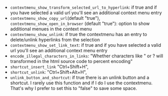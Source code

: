 - `contextmenu_show_transform_selected_url_to_hyperlink`: if true and if you have selected a valid 
url you'll see an additional context menu entry
- `contextmenu_show_copy_url`(default "true"), `contextmenu_show_open_in_browser` (default "true"): 
option to show additional menues in the context menu
- `contextmenu_show_unlink`: if true the contextmenu has an entry to delete/unlink hyperlinks from 
the selection
- `contextmenu_show_set_link_text`: if true and if you have selected a valid url you'll see an 
additional context menu entry
- `encode_illegal_characters_in_links`: "Whether characters like \" or ? will transformed in the
html source code to percent encoding"
- `shortcut_insert_link` "Ctrl+Shift+H",
- `shortcut_unlink`: "Ctrl+Shift+Alt+H",
- `unlink_button_and_shortcut`: if true there is an unlink button and a shortcut. I rarely use this 
function and if I do I use the contextmenu. That's why I prefer to set this to "false" to save 
some space.
